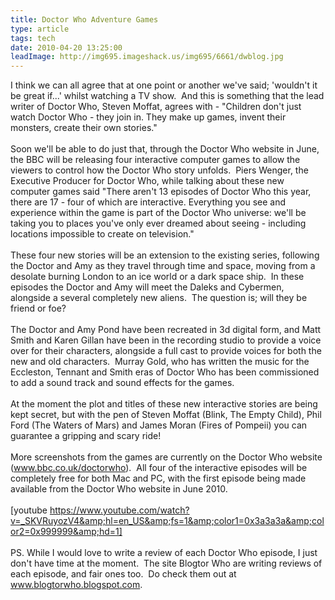 ```yaml
---
title: Doctor Who Adventure Games
type: article
tags: tech
date: 2010-04-20 13:25:00
leadImage: http://img695.imageshack.us/img695/6661/dwblog.jpg
---
```


I think we can all agree that at one point or another we've said; 'wouldn't it be great if...' whilst watching a TV show. &nbsp;And this is something that the lead writer of Doctor Who, Steven Moffat, agrees with - "Children don't just watch Doctor Who - they join in. They make up games, invent their monsters, create their own stories."<br /><br />Soon we'll be able to do just that, through the Doctor Who website in June, the BBC will be releasing four interactive computer games to allow the viewers to control how the Doctor Who story unfolds. &nbsp;Piers Wenger, the Executive Producer for Doctor Who, while talking about these new computer games said "There aren't 13 episodes of Doctor Who this year, there are 17 - four of which are interactive. Everything you see and experience within the game is part of the Doctor Who universe: we'll be taking you to places you've only ever dreamed about seeing - including locations impossible to create on television."<br /><br />These four new stories will be an extension to the existing series, following the Doctor and Amy as they travel through time and space, moving from a desolate burning London to an ice world or a dark space ship. &nbsp;In these episodes the Doctor and Amy will meet the Daleks and Cybermen, alongside a several completely new aliens. &nbsp;The question is; will they be friend or foe?<br /><br />The Doctor and Amy Pond have been recreated in 3d digital form, and Matt Smith and Karen Gillan have been in the recording studio to provide a voice over for their characters, alongside a full cast to provide voices for both the new and old characters. &nbsp;Murray Gold, who has written the music for the Eccleston, Tennant and Smith eras of Doctor Who has been commissioned to add a sound track and sound effects for the games.<br /><br />At the moment the plot and titles of these new interactive stories are being kept secret, but with the pen of Steven Moffat (Blink, The Empty Child), Phil Ford (The Waters of Mars) and James Moran (Fires of Pompeii) you can guarantee a gripping and scary ride!<br /><br />More screenshots from the games are currently on the Doctor Who website (<a href="http://www.bbc.co.uk/doctorwho">www.bbc.co.uk/doctorwho</a>). &nbsp;All four of the interactive episodes will be completely free for both Mac and PC, with the first episode being made available from the Doctor Who website in June 2010.<br /><br />[youtube https://www.youtube.com/watch?v=_SKVRuyozV4&amp;hl=en_US&amp;fs=1&amp;color1=0x3a3a3a&amp;color2=0x999999&amp;hd=1]<br /><br />PS. While I would love to write a review of each Doctor Who episode, I just don't have time at the moment. &nbsp;The site Blogtor Who are writing reviews of each episode, and fair ones too. &nbsp;Do check them out at <a href="http://blogtorwho.blogspot.com/2010/04/review-victory-of-daleks.html">www.blogtorwho.blogspot.com</a>.
